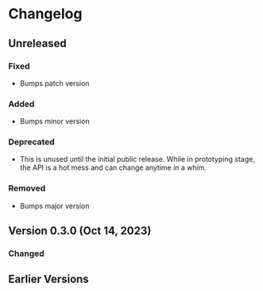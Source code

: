 # Changelog

## Unreleased

### Fixed

- Bumps patch version

### Added

- Bumps minor version

### Deprecated

- This is unused until the initial public release. While in prototyping stage, the API is a hot mess and can change anytime in a whim.

### Removed

- Bumps major version

## Version 0.3.0 (Oct 14, 2023)

### Changed

## Earlier Versions
